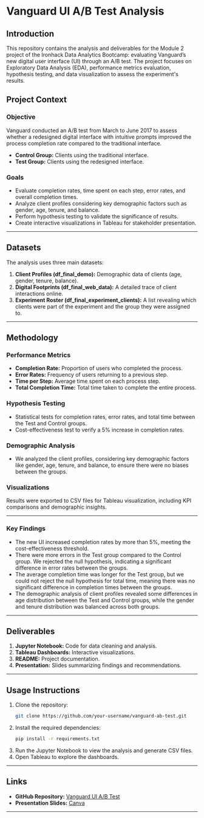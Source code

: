 # Vanguard UI A/B Test Analysis

## Introduction

This repository contains the analysis and deliverables for the Module 2 project of the Ironhack Data Analytics Bootcamp: evaluating Vanguard’s new digital user interface (UI) through an A/B test. The project focuses on Exploratory Data Analysis (EDA), performance metrics evaluation, hypothesis testing, and data visualization to assess the experiment's results.

## Project Context

### Objective

Vanguard conducted an A/B test from March to June 2017 to assess whether a redesigned digital interface with intuitive prompts improved the process completion rate compared to the traditional interface.

- **Control Group:** Clients using the traditional interface.
- **Test Group:** Clients using the redesigned interface.

### Goals

- Evaluate completion rates, time spent on each step, error rates, and overall completion times.
- Analyze client profiles considering key demographic factors such as gender, age, tenure, and balance.
- Perform hypothesis testing to validate the significance of results.
- Create interactive visualizations in Tableau for stakeholder presentation.
  
---

## Datasets

The analysis uses three main datasets:

1. **Client Profiles (df_final_demo):** Demographic data of clients (age, gender, tenure, balance).
2. **Digital Footprints (df_final_web_data):** A detailed trace of client interactions online.
3. **Experiment Roster (df_final_experiment_clients):** A list revealing which clients were part of the experiment and the group they were assigned to.

---

## Methodology

### Performance Metrics

- **Completion Rate:** Proportion of users who completed the process.
- **Error Rates:** Frequency of users returning to a previous step.
- **Time per Step:** Average time spent on each process step.
- **Total Completion Time:** Total time taken to complete the entire process.

### Hypothesis Testing

- Statistical tests for completion rates, error rates, and total time between the Test and Control groups.
- Cost-effectiveness test to verify a 5% increase in completion rates.

### Demographic Analysis

- We analyzed the client profiles, considering key demographic factors like gender, age, tenure, and balance, to ensure there were no biases between the groups.

### Visualizations

Results were exported to CSV files for Tableau visualization, including KPI comparisons and demographic insights.

---

### Key Findings

- The new UI increased completion rates by more than 5%, meeting the cost-effectiveness threshold.
- There were more errors in the Test group compared to the Control group. We rejected the null hypothesis, indicating a significant difference in error rates between the groups.
- The average completion time was longer for the Test group, but we could not reject the null hypothesis for total time, meaning there was no significant difference in completion times between the groups.
- The demographic analysis of client profiles revealed some differences in age distribution between the Test and Control groups, while the gender and tenure distribution was balanced across both groups.

---

## Deliverables

1. **Jupyter Notebook:** Code for data cleaning and analysis.
2. **Tableau Dashboards:** Interactive visualizations.
3. **README:** Project documentation.
4. **Presentation:** Slides summarizing findings and recommendations.

---

## Usage Instructions

1. Clone the repository:
   ```bash
   git clone https://github.com/your-username/vanguard-ab-test.git
   ```
2. Install the required dependencies:
   ```bash
   pip install -r requirements.txt
   ```
3. Run the Jupyter Notebook to view the analysis and generate CSV files.
4. Open Tableau to explore the dashboards.

---

## Links

- **GitHub Repository:** [Vanguard UI A/B Test](https://github.com/danielagarciagimeno/UI-A-B-Testing-at-Vanguard)
- **Presentation Slides:** [Canva](https://www.canva.com/design/DAGZRhMTMow/3oMVFGT4pyajSYJKEsBG0Q/edit)

---
